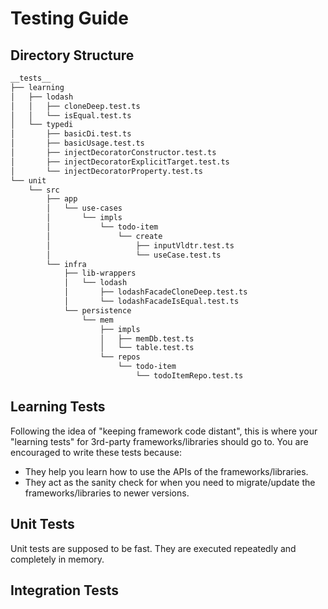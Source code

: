 # Testing Guide

## Directory Structure

```txt
__tests__
├── learning
│   ├── lodash
│   │   ├── cloneDeep.test.ts
│   │   └── isEqual.test.ts
│   └── typedi
│       ├── basicDi.test.ts
│       ├── basicUsage.test.ts
│       ├── injectDecoratorConstructor.test.ts
│       ├── injectDecoratorExplicitTarget.test.ts
│       └── injectDecoratorProperty.test.ts
└── unit
    └── src
        ├── app
        │   └── use-cases
        │       └── impls
        │           └── todo-item
        │               └── create
        │                   ├── inputVldtr.test.ts
        │                   └── useCase.test.ts
        └── infra
            ├── lib-wrappers
            │   └── lodash
            │       ├── lodashFacadeCloneDeep.test.ts
            │       └── lodashFacadeIsEqual.test.ts
            └── persistence
                └── mem
                    ├── impls
                    │   ├── memDb.test.ts
                    │   └── table.test.ts
                    └── repos
                        └── todo-item
                            └── todoItemRepo.test.ts
```

## Learning Tests

Following the idea of "keeping framework code distant",
this is where your "learning tests" for
3rd-party frameworks/libraries should go to.
You are encouraged to write these tests because:

- They help you learn how to use the APIs of the frameworks/libraries.
- They act as the sanity check for when you need to
  migrate/update the frameworks/libraries to newer versions.

## Unit Tests

Unit tests are supposed to be fast.
They are executed repeatedly and completely in memory.

## Integration Tests
